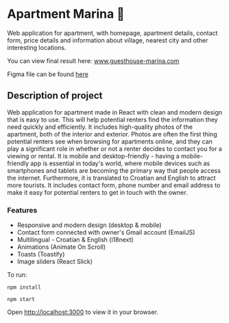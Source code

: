 # Apartment Marina 🏡 
Web application for apartment, with homepage, apartment details, contact form, price details and information about village, nearest city and other interesting locations.

You can view final result here: www.guesthouse-marina.com

Figma file can be found <a href="https://www.figma.com/file/LzrqD3l2QLzg1QsFkptg9M/Marina?node-id=1%3A24&t=IWyGUWRIoUqv4Zhf-1">here</a>

## Description of project

Web application for apartment made in React with clean and modern design that is easy to use. This will help potential renters find the information they need quickly and efficiently. It includes high-quality photos of the apartment, both of the interior and exterior. Photos are often the first thing potential renters see when browsing for apartments online, and they can play a significant role in whether or not a renter decides to contact you for a viewing or rental.
It is mobile and desktop-friendly - having a mobile-friendly app is essential in today's world, where mobile devices such as smartphones and tablets are becoming the primary way that people access the internet. Furthermore, it is translated to Croatian and English to attract more tourists. It includes contact form, phone number and email address to make it easy for potential renters to get in touch with the owner.


### Features
<ul>
<li>Responsive and modern design (desktop & mobile)</li>
<li>Contact form connected with owner's Gmail account (EmailJS)</li>
<li>Multilingual - Croatian & English (i18next) </li>
<li>Animations (Animate On Scroll)</li>
<li>Toasts (Toastify)</li>
<li>Image sliders (React Slick)</li>
</ul>




To run:

`npm install`

`npm start`

Open [http://localhost:3000](http://localhost:3000) to view it in your browser.
